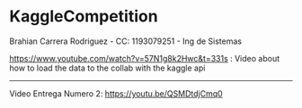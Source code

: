 # KaggleCompetition

Brahian Carrera Rodriguez - CC: 1193079251 - Ing de Sistemas


https://www.youtube.com/watch?v=57N1g8k2Hwc&t=331s : Video about how to load the data to the collab with the kaggle api
__________________________________________________________________________________________________________________________

Video Entrega Numero 2: 
https://youtu.be/QSMDtdjCmq0

